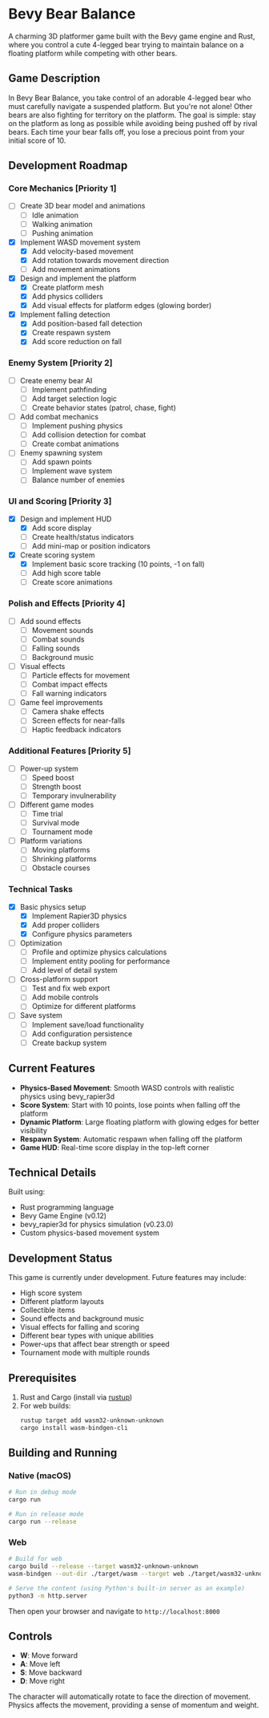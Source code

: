 # Bevy Bear Balance

A charming 3D platformer game built with the Bevy game engine and Rust, where you control a cute 4-legged bear trying to maintain balance on a floating platform while competing with other bears.

## Game Description

In Bevy Bear Balance, you take control of an adorable 4-legged bear who must carefully navigate a suspended platform. But you're not alone! Other bears are also fighting for territory on the platform. The goal is simple: stay on the platform as long as possible while avoiding being pushed off by rival bears. Each time your bear falls off, you lose a precious point from your initial score of 10.

## Development Roadmap

### Core Mechanics [Priority 1]
- [ ] Create 3D bear model and animations
  - [ ] Idle animation
  - [ ] Walking animation
  - [ ] Pushing animation
- [x] Implement WASD movement system
  - [x] Add velocity-based movement
  - [x] Add rotation towards movement direction
  - [ ] Add movement animations
- [x] Design and implement the platform
  - [x] Create platform mesh
  - [x] Add physics colliders
  - [x] Add visual effects for platform edges (glowing border)
- [x] Implement falling detection
  - [x] Add position-based fall detection
  - [x] Create respawn system
  - [x] Add score reduction on fall

### Enemy System [Priority 2]
- [ ] Create enemy bear AI
  - [ ] Implement pathfinding
  - [ ] Add target selection logic
  - [ ] Create behavior states (patrol, chase, fight)
- [ ] Add combat mechanics
  - [ ] Implement pushing physics
  - [ ] Add collision detection for combat
  - [ ] Create combat animations
- [ ] Enemy spawning system
  - [ ] Add spawn points
  - [ ] Implement wave system
  - [ ] Balance number of enemies

### UI and Scoring [Priority 3]
- [x] Design and implement HUD
  - [x] Add score display
  - [ ] Create health/status indicators
  - [ ] Add mini-map or position indicators
- [x] Create scoring system
  - [x] Implement basic score tracking (10 points, -1 on fall)
  - [ ] Add high score table
  - [ ] Create score animations

### Polish and Effects [Priority 4]
- [ ] Add sound effects
  - [ ] Movement sounds
  - [ ] Combat sounds
  - [ ] Falling sounds
  - [ ] Background music
- [ ] Visual effects
  - [ ] Particle effects for movement
  - [ ] Combat impact effects
  - [ ] Fall warning indicators
- [ ] Game feel improvements
  - [ ] Camera shake effects
  - [ ] Screen effects for near-falls
  - [ ] Haptic feedback indicators

### Additional Features [Priority 5]
- [ ] Power-up system
  - [ ] Speed boost
  - [ ] Strength boost
  - [ ] Temporary invulnerability
- [ ] Different game modes
  - [ ] Time trial
  - [ ] Survival mode
  - [ ] Tournament mode
- [ ] Platform variations
  - [ ] Moving platforms
  - [ ] Shrinking platforms
  - [ ] Obstacle courses

### Technical Tasks
- [x] Basic physics setup
  - [x] Implement Rapier3D physics
  - [x] Add proper colliders
  - [x] Configure physics parameters
- [ ] Optimization
  - [ ] Profile and optimize physics calculations
  - [ ] Implement entity pooling for performance
  - [ ] Add level of detail system
- [ ] Cross-platform support
  - [ ] Test and fix web export
  - [ ] Add mobile controls
  - [ ] Optimize for different platforms
- [ ] Save system
  - [ ] Implement save/load functionality
  - [ ] Add configuration persistence
  - [ ] Create backup system

## Current Features

- **Physics-Based Movement**: Smooth WASD controls with realistic physics using bevy_rapier3d
- **Score System**: Start with 10 points, lose points when falling off the platform
- **Dynamic Platform**: Large floating platform with glowing edges for better visibility
- **Respawn System**: Automatic respawn when falling off the platform
- **Game HUD**: Real-time score display in the top-left corner

## Technical Details

Built using:
- Rust programming language
- Bevy Game Engine (v0.12)
- bevy_rapier3d for physics simulation (v0.23.0)
- Custom physics-based movement system

## Development Status

This game is currently under development. Future features may include:
- High score system
- Different platform layouts
- Collectible items
- Sound effects and background music
- Visual effects for falling and scoring
- Different bear types with unique abilities
- Power-ups that affect bear strength or speed
- Tournament mode with multiple rounds

## Prerequisites

1. Rust and Cargo (install via [rustup](https://rustup.rs/))
2. For web builds:
   ```bash
   rustup target add wasm32-unknown-unknown
   cargo install wasm-bindgen-cli
   ```

## Building and Running

### Native (macOS)

```bash
# Run in debug mode
cargo run

# Run in release mode
cargo run --release
```

### Web

```bash
# Build for web
cargo build --release --target wasm32-unknown-unknown
wasm-bindgen --out-dir ./target/wasm --target web ./target/wasm32-unknown-unknown/release/bevy-demo.wasm

# Serve the content (using Python's built-in server as an example)
python3 -m http.server
```

Then open your browser and navigate to `http://localhost:8000`

## Controls

- **W**: Move forward
- **A**: Move left
- **S**: Move backward
- **D**: Move right

The character will automatically rotate to face the direction of movement. Physics affects the movement, providing a sense of momentum and weight. 
